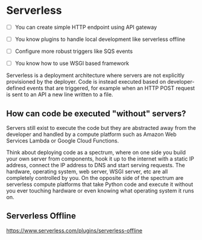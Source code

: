 # Serverless 

*   [ ] You can create simple HTTP endpoint using API gateway
*   [ ] You know plugins to handle local development like serverless offline
*   [ ] Configure more robust triggers like SQS events
*   [ ] You know how to use WSGI based framework


Serverless is a deployment architecture where servers are not explicitly provisioned by the deployer. Code is instead executed based on developer-defined events that are triggered, for example when an HTTP POST request is sent to an API a new line written to a file.

## How can code be executed "without" servers?

Servers still exist to execute the code but they are abstracted away from the developer and handled by a compute platform such as Amazon Web Services Lambda or Google Cloud Functions.

Think about deploying code as a spectrum, where on one side you build your own server from components, hook it up to the internet with a static IP address, connect the IP address to DNS and start serving requests. The hardware, operating system, web server, WSGI server, etc are all completely controlled by you. On the opposite side of the spectrum are serverless compute platforms that take Python code and execute it without you ever touching hardware or even knowing what operating system it runs on.

## Serverless Offline

https://www.serverless.com/plugins/serverless-offline


